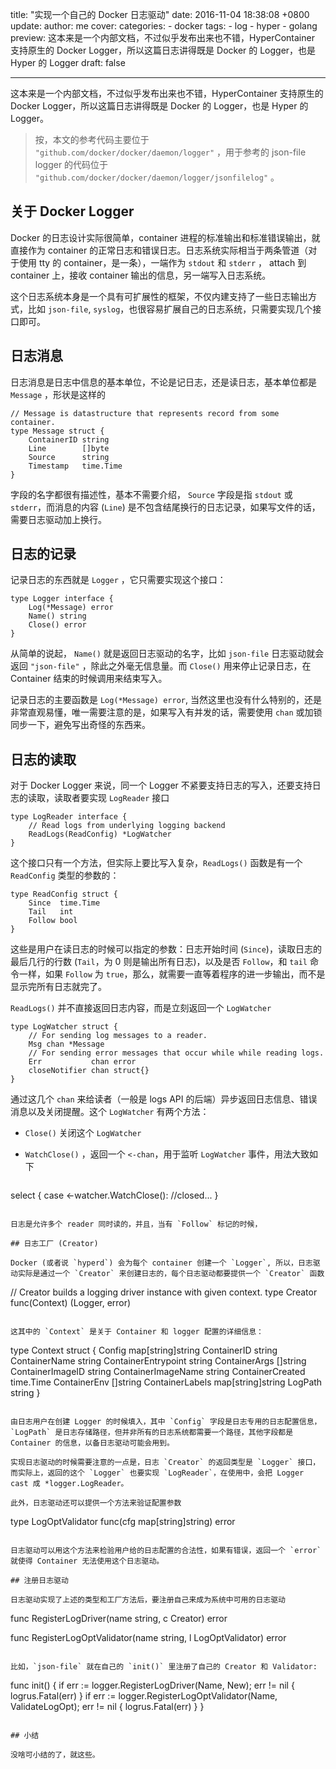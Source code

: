 title: "实现一个自己的 Docker 日志驱动"
date: 2016-11-04 18:38:08 +0800
update:
author: me
cover:
categories:
    - docker
tags:
    - log
    - hyper
    - golang
preview: 这本来是一个内部文档，不过似乎发布出来也不错，HyperContainer 支持原生的 Docker Logger，所以这篇日志讲得既是 Docker 的 Logger，也是 Hyper 的 Logger
draft: false

---

这本来是一个内部文档，不过似乎发布出来也不错，HyperContainer 支持原生的 Docker Logger，所以这篇日志讲得既是 Docker 的 Logger，也是 Hyper 的 Logger。

> 按，本文的参考代码主要位于 `"github.com/docker/docker/daemon/logger"` ，用于参考的 json-file logger 的代码位于 `"github.com/docker/docker/daemon/logger/jsonfilelog"` 。

## 关于 Docker Logger

Docker 的日志设计实际很简单，container 进程的标准输出和标准错误输出，就直接作为 container 的正常日志和错误日志。日志系统实际相当于两条管道（对于使用 tty 的 container，是一条），一端作为 `stdout` 和 `stderr` ， attach 到 container 上，接收 container 输出的信息，另一端写入日志系统。

这个日志系统本身是一个具有可扩展性的框架，不仅内建支持了一些日志输出方式，比如 `json-file`, `syslog`，也很容易扩展自己的日志系统，只需要实现几个接口即可。

## 日志消息

日志消息是日志中信息的基本单位，不论是记日志，还是读日志，基本单位都是 `Message` ，形状是这样的

```
// Message is datastructure that represents record from some container.
type Message struct {
	ContainerID string
	Line        []byte
	Source      string
	Timestamp   time.Time
}
```

字段的名字都很有描述性，基本不需要介绍， `Source` 字段是指 `stdout` 或 `stderr`，而消息的内容 (`Line`) 是不包含结尾换行的日志记录，如果写文件的话，需要日志驱动加上换行。

## 日志的记录

记录日志的东西就是 `Logger` ，它只需要实现这个接口：

```
type Logger interface {
	Log(*Message) error
	Name() string
	Close() error
}
```

从简单的说起， `Name()` 就是返回日志驱动的名字，比如 `json-file` 日志驱动就会返回 `"json-file"` ，除此之外毫无信息量。而 `Close()` 用来停止记录日志，在 Container 结束的时候调用来结束写入。

记录日志的主要函数是 `Log(*Message) error`, 当然这里也没有什么特别的，还是非常直观易懂，唯一需要注意的是，如果写入有并发的话，需要使用 `chan` 或加锁同步一下，避免写出奇怪的东西来。

## 日志的读取

对于 Docker Logger 来说，同一个 Logger 不紧要支持日志的写入，还要支持日志的读取，读取者要实现 `LogReader` 接口

```
type LogReader interface {
	// Read logs from underlying logging backend
	ReadLogs(ReadConfig) *LogWatcher
}
```

这个接口只有一个方法，但实际上要比写入复杂，`ReadLogs()` 函数是有一个 `ReadConfig` 类型的参数的：

```
type ReadConfig struct {
	Since  time.Time
	Tail   int
	Follow bool
}
```

这些是用户在读日志的时候可以指定的参数：日志开始时间 (`Since`)，读取日志的最后几行的行数 (`Tail`，为 0 则是输出所有日志)，以及是否 `Follow`，和 `tail` 命令一样，如果 `Follow` 为 `true`，那么，就需要一直等着程序的进一步输出，而不是显示完所有日志就完了。

`ReadLogs()` 并不直接返回日志内容，而是立刻返回一个 `LogWatcher`

```
type LogWatcher struct {
	// For sending log messages to a reader.
	Msg chan *Message
	// For sending error messages that occur while while reading logs.
	Err           chan error
	closeNotifier chan struct{}
}
```

通过这几个 `chan` 来给读者（一般是 logs API 的后端）异步返回日志信息、错误消息以及关闭提醒。这个 `LogWatcher` 有两个方法：

- `Close()` 关闭这个 `LogWatcher`
- `WatchClose()` ，返回一个 `<-chan`，用于监听 `LogWatcher` 事件，用法大致如下

  ```
select {
case <-watcher.WatchClose():
    //closed...
}
```

日志是允许多个 reader 同时读的，并且，当有 `Follow` 标记的时候，

## 日志工厂 (Creator)

Docker (或者说 `hyperd`) 会为每个 container 创建一个 `Logger`, 所以，日志驱动实际是通过一个 `Creator` 来创建日志的，每个日志驱动都要提供一个 `Creator` 函数

```
// Creator builds a logging driver instance with given context.
type Creator func(Context) (Logger, error)
```

这其中的 `Context` 是关于 Container 和 logger 配置的详细信息：

```
type Context struct {
	Config              map[string]string
	ContainerID         string
	ContainerName       string
	ContainerEntrypoint string
	ContainerArgs       []string
	ContainerImageID    string
	ContainerImageName  string
	ContainerCreated    time.Time
	ContainerEnv        []string
	ContainerLabels     map[string]string
	LogPath             string
}
```

由日志用户在创建 Logger 的时候填入，其中 `Config` 字段是日志专用的日志配置信息，`LogPath` 是日志存储路径，但并非所有的日志系统都需要一个路径，其他字段都是 Container 的信息，以备日志驱动可能会用到。

实现日志驱动的时候需要注意的一点是，日志 `Creator` 的返回类型是 `Logger` 接口，而实际上，返回的这个 `Logger` 也要实现 `LogReader`，在使用中，会把 Logger cast 成 *logger.LogReader。

此外，日志驱动还可以提供一个方法来验证配置参数

```
type LogOptValidator func(cfg map[string]string) error
```

日志驱动可以用这个方法来检验用户给的日志配置的合法性，如果有错误，返回一个 `error` 就使得 Container 无法使用这个日志驱动。

## 注册日志驱动

日志驱动实现了上述的类型和工厂方法后，要注册自己来成为系统中可用的日志驱动

```
func RegisterLogDriver(name string, c Creator) error

func RegisterLogOptValidator(name string, l LogOptValidator) error
```

比如，`json-file` 就在自己的 `init()` 里注册了自己的 Creator 和 Validator:

```
func init() {
	if err := logger.RegisterLogDriver(Name, New); err != nil {
		logrus.Fatal(err)
	}
	if err := logger.RegisterLogOptValidator(Name, ValidateLogOpt); err != nil {
		logrus.Fatal(err)
	}
}
```

## 小结

没啥可小结的了，就这些。

